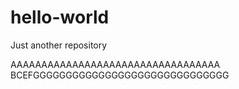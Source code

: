 # hello-world
Just another repository





AAAAAAAAAAAAAAAAAAAAAAAAAAAAAAAAAA
BCEFGGGGGGGGGGGGGGGGGGGGGGGGGGGGGG
